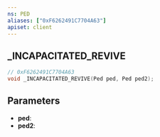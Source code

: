 ```yaml
---
ns: PED
aliases: ["0xF6262491C7704A63"]
apiset: client
---
```

## _INCAPACITATED_REVIVE

```c
// 0xF6262491C7704A63
void _INCAPACITATED_REVIVE(Ped ped, Ped ped2);
```


## Parameters
* **ped**:
* **ped2**: